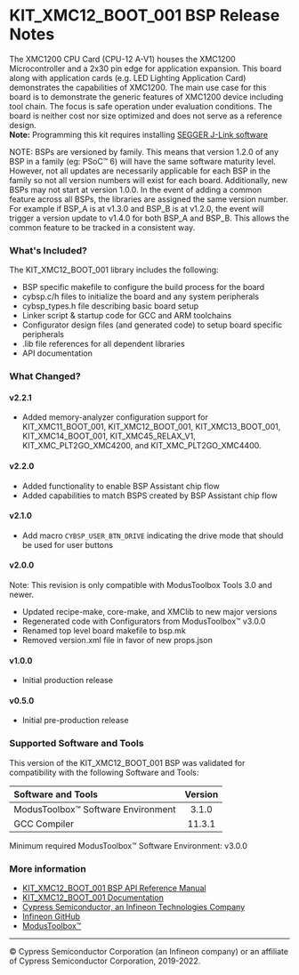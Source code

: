 # KIT_XMC12_BOOT_001 BSP Release Notes
The XMC1200 CPU Card (CPU-12 A-V1) houses the XMC1200 Microcontroller and a 2x30 pin edge for application expansion. This board along with application cards (e.g. LED Lighting Application Card) demonstrates the capabilities of XMC1200. The main use case for this board is to demonstrate the generic features of XMC1200 device including tool chain. The focus is safe operation under evaluation conditions. The board is neither cost nor size optimized and does not serve as a reference design.     
**Note:**
Programming this kit requires installing 
[SEGGER J-Link software](https://www.segger.com/downloads/jlink/#J-LinkSoftwareAndDocumentationPack)

NOTE: BSPs are versioned by family. This means that version 1.2.0 of any BSP in a family (eg: PSoC™ 6) will have the same software maturity level. However, not all updates are necessarily applicable for each BSP in the family so not all version numbers will exist for each board. Additionally, new BSPs may not start at version 1.0.0. In the event of adding a common feature across all BSPs, the libraries are assigned the same version number. For example if BSP_A is at v1.3.0 and BSP_B is at v1.2.0, the event will trigger a version update to v1.4.0 for both BSP_A and BSP_B. This allows the common feature to be tracked in a consistent way.

### What's Included?
The KIT_XMC12_BOOT_001 library includes the following:
* BSP specific makefile to configure the build process for the board
* cybsp.c/h files to initialize the board and any system peripherals
* cybsp_types.h file describing basic board setup
* Linker script & startup code for GCC and ARM toolchains
* Configurator design files (and generated code) to setup board specific peripherals
* .lib file references for all dependent libraries
* API documentation

### What Changed?
#### v2.2.1
* Added memory-analyzer configuration support for KIT_XMC11_BOOT_001, KIT_XMC12_BOOT_001, KIT_XMC13_BOOT_001, KIT_XMC14_BOOT_001, KIT_XMC45_RELAX_V1, KIT_XMC_PLT2GO_XMC4200, and KIT_XMC_PLT2GO_XMC4400.
#### v2.2.0
* Added functionality to enable BSP Assistant chip flow
* Added capabilities to match BSPS created by BSP Assistant chip flow
#### v2.1.0
* Add macro `CYBSP_USER_BTN_DRIVE` indicating the drive mode that should be used for user buttons
#### v2.0.0
Note: This revision is only compatible with ModusToolbox Tools 3.0 and newer.
* Updated recipe-make, core-make, and XMClib to new major versions
* Regenerated code with Configurators from ModusToolbox™ v3.0.0
* Renamed top level board makefile to bsp.mk
* Removed version.xml file in favor of new props.json
#### v1.0.0
* Initial production release
#### v0.5.0
* Initial pre-production release

### Supported Software and Tools
This version of the KIT_XMC12_BOOT_001 BSP was validated for compatibility with the following Software and Tools:

| Software and Tools                        | Version |
| :---                                      | :----:  |
| ModusToolbox™ Software Environment        | 3.1.0   |
| GCC Compiler                              | 11.3.1  |

Minimum required ModusToolbox™ Software Environment: v3.0.0

### More information
* [KIT_XMC12_BOOT_001 BSP API Reference Manual][api]
* [KIT_XMC12_BOOT_001 Documentation](https://www.infineon.com/cms/en/product/evaluation-boards/kit_xmc12_boot_001/)
* [Cypress Semiconductor, an Infineon Technologies Company](http://www.cypress.com)
* [Infineon GitHub](https://github.com/infineon)
* [ModusToolbox™](https://www.cypress.com/products/modustoolbox-software-environment)

[api]: https://infineon.github.io/TARGET_KIT_XMC12_BOOT_001/html/modules.html

---
© Cypress Semiconductor Corporation (an Infineon company) or an affiliate of Cypress Semiconductor Corporation, 2019-2022.